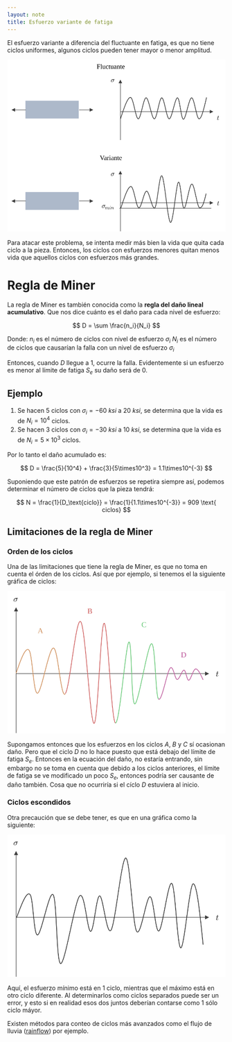 ```yaml
---
layout: note
title: Esfuerzo variante de fatiga
---
```


El esfuerzo variante a diferencia del fluctuante en fatiga, es que no tiene ciclos uniformes, algunos ciclos pueden tener mayor o menor amplitud.

![Diagrama de esfuerzo fluctuante y variante de fatiga](../../img/diagrama-esfuerzo-fluctuante-variante-fatiga.svg)

Para atacar este problema, se intenta medir más bien la vida que quita cada ciclo a la pieza. Entonces, los ciclos con esfuerzos menores quitan menos vida que aquellos ciclos con esfuerzos más grandes.

# Regla de Miner
La regla de Miner es también conocida como la **regla del daño lineal acumulativo**. Que nos dice cuánto es el daño para cada nivel de esfuerzo:

$$
D = \sum \frac{n_i}{N_i}
$$

Donde:
$n_i$ es el número de ciclos con nivel de esfuerzo $\sigma_i$
$N_i$ es el número de ciclos que causarían la falla con un nivel de esfuerzo $\sigma_i$

Entonces, cuando $D$ llegue a $1$, ocurre la falla. Evidentemente si un esfuerzo es menor al límite de fatiga $S_e$ su daño será de 0.

## Ejemplo
1. Se hacen 5 ciclos con $\sigma_i = -60\ ksi$ a $20\ ksi$, se determina que la vida es de $N_i = 10^{4}$ ciclos. 
2. Se hacen 3 ciclos con $\sigma_i = -30\ ksi$ a $10\ ksi$, se determina que la vida es de $N_i = 5\times 10^{3}$ ciclos. 

Por lo tanto el daño acumulado es:

$$
D = \frac{5}{10^4} + \frac{3}{5\times10^3} = 1.1\times10^{-3}
$$

Suponiendo que este patrón de esfuerzos se repetira siempre así, podemos determinar el número de ciclos que la pieza tendrá:

$$
N = \frac{1}{D_\text{ciclo}} = \frac{1}{1.1\times10^{-3}} = 909 \text{ ciclos}
$$

## Limitaciones de la regla de Miner
### Orden de los ciclos
Una de las limitaciones que tiene la regla de Miner, es que no toma en cuenta el órden de los ciclos. Así que por ejemplo, si tenemos el la siguiente gráfica de ciclos:

![Gráfica de esfuerzos variantes con 4 divisiones](../../img/grafica-esfuerzos-variantes-limitacion-orden-miner.svg)

Supongamos entonces que los esfuerzos en los ciclos $A$, $B$ y $C$ sí ocasionan daño. Pero que el ciclo $D$ no lo hace puesto que está debajo del límite de fatiga $S_e$. Entonces en la ecuación del daño, no estaría entrando, sin embargo no se toma en cuenta que debido a los ciclos anteriores, el límite de fatiga se ve modificado un poco $S_e$, entonces podría ser causante de daño también. Cosa que no ocurriría si el cíclo $D$ estuviera al inicio.

### Ciclos escondidos
Otra precaución que se debe tener, es que en una gráfica como la siguiente:

![Gráfica de esfuerzos variantes con 1 ciclo con el mínimo y otro diferente con el máximo](../../img/grafica-esfuerzos-variantes-limitacion-maximo-minimo-diferente-miner.svg)

Aquí, el esfuerzo mínimo está en 1 ciclo, mientras que el máximo está en otro ciclo diferente. Al determinarlos como ciclos separados puede ser un error, y esto si en realidad esos dos juntos deberían contarse como 1 sólo ciclo máyor.

Existen métodos para conteo de ciclos más avanzados como el flujo de lluvia ([rainflow](https://en.wikipedia.org/wiki/Rainflow-counting_algorithm)) por ejemplo.
